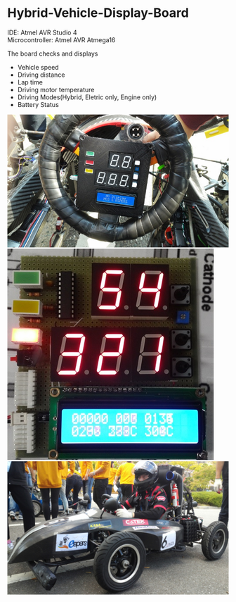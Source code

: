 # Hybrid-Vehicle-Display-Board

IDE: Atmel AVR Studio 4  
Microcontroller: Atmel AVR Atmega16  

The board checks and displays  
- Vehicle speed   
- Driving distance  
- Lap time  
- Driving motor temperature  
- Driving Modes(Hybrid, Eletric only, Engine only)
- Battery Status

![Module Image](HV_DISPLAY.jpg)
![Board Image](HV_DISPLAY_INSIDE.jpg)
![Car Image](car.jpg)  
